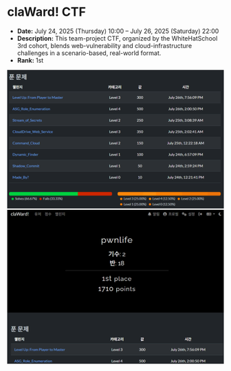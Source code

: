 # claWard! CTF

- **Date:** July 24, 2025 (Thursday) 10:00 – July 26, 2025 (Saturday) 22:00
- **Description:** This team-project CTF, organized by the WhiteHatSchool 3rd cohort, blends web-vulnerability and cloud-infrastructure challenges in a scenario-based, real-world format.
- **Rank:** 1st

![solve](./res/solved.png)
![result](./res/result.png)
